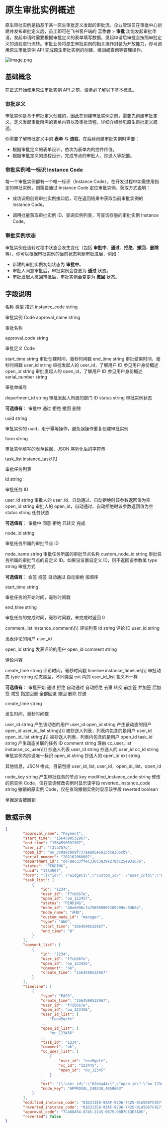 # 原生审批实例概述

原生审批实例是指基于某一原生审批定义发起的审批流。企业管理员在审批中心创建并发布审批定义后，员工即可在飞书客户端的 **工作台** > **审批** 功能发起审批申请，发起申请时需要根据审批定义的表单填写数据，发起申请后审批会按照审批定义的流程进行流转。审批业务将原生审批实例的相关操作封装为开放能力，你可调用原生审批实例 API 完成原生审批实例的创建、撤回或查询等管理操作。

![image.png](//sf3-cn.feishucdn.com/obj/open-platform-opendoc/018f87b734cd0a65d91e2439a30f1d41_vPOs05YAsV.png?height=1056&lazyload=true&maxWidth=700&width=2562)

## 基础概念

在正式开始使用原生审批实例 API 之前，请务必了解以下基本概念。

### 审批定义

审批实例是基于审批定义创建的，因此在创建审批实例之前，需要先创建审批定义，定义发起审批所需的表单内容以及审批流程。详细介绍参见原生审批定义概述。

你需要了解审批定义中的 **表单** 与 **流程**，在后续创建审批实例时需要：

- 根据审批定义的表单设计，依次为表单内的控件传值。
- 根据审批定义的流程设计，完成节点的审批人、抄送人等配置。

### 审批实例唯一标识 Instance Code

每一个审批实例都有一个唯一标识（Instance Code），在开发过程中如需使用指定的审批实例，则需要通过 Instance Code 定位审批实例。获取方式说明：

- 成功调用创建审批实例接口后，可在返回结果中获取当前审批实例的 Instance Code。

- 调用批量获取审批实例 ID、查询实例列表，可查询存量的审批实例 Instance Code。

### 审批实例状态

审批实例在流转过程中状态会发生变化（包括 **审批中**、**通过**、**拒绝**、**撤回**、**删除** 等），你可以根据审批实例的当前状态判断审批进展，例如：

- 新建的审批实例初始状态为 **审批中**。
- 审批人同意审批后，审批实例会变更为 **通过** 状态。
- 审批发起人撤回审批后，审批实例会变更为 **撤回** 状态。


## 字段说明
<md-dt-table>
  <md-dt-thead>
      <md-dt-tr>
      <md-dt-th style="width: ">名称</md-dt-th>
      <md-dt-th style="width: ">类型</md-dt-th>
      <md-dt-th style="width: ">描述</md-dt-th>
      </md-dt-tr>
  </md-dt-thead>
  <md-dt-tbody>
    
 <md-dt-tr level="0">
	<md-dt-td>
	instance_code
	</md-dt-td>
	<md-dt-td>
	string
	</md-dt-td>
	<md-dt-td>
		
审批实例 Code
	</md-dt-td>
</md-dt-tr>
<md-dt-tr level="0">
	<md-dt-td>
	approval_name
	</md-dt-td>
	<md-dt-td>
	string
	</md-dt-td>
	<md-dt-td>
		
审批名称
	</md-dt-td>
</md-dt-tr>

    
<md-dt-tr level="0">
	<md-dt-td>
	approval_code
	</md-dt-td>
	<md-dt-td>
	string
	</md-dt-td>
	<md-dt-td>
		
审批定义 Code
	</md-dt-td>
</md-dt-tr>
    

<md-dt-tr level="0">
	<md-dt-td>
	start_time
	</md-dt-td>
	<md-dt-td>
	string
	</md-dt-td>
	<md-dt-td>
	审批创建时间，毫秒时间戳
	</md-dt-td>
</md-dt-tr>


<md-dt-tr level="0">
	<md-dt-td>
	end_time
	</md-dt-td>
	<md-dt-td>
	string
	</md-dt-td>
	<md-dt-td>
	审批结束时间，毫秒时间戳
	</md-dt-td>
</md-dt-tr>


<md-dt-tr level="0">
	<md-dt-td>
	user_id
	</md-dt-td>
	<md-dt-td>
	string
	</md-dt-td>
	<md-dt-td>
		审批发起人的 user_id，了解用户 ID 参见用户身份概述
	</md-dt-td>
</md-dt-tr>


<md-dt-tr level="0">
	<md-dt-td>
	open_id
	</md-dt-td>
	<md-dt-td>
	string
	</md-dt-td>
	<md-dt-td>
审批发起人的 open_id，了解用户 ID 参见用户身份概述
	</md-dt-td>
</md-dt-tr>


<md-dt-tr level="0">
	<md-dt-td>
	serial_number
	</md-dt-td>
	<md-dt-td>
	string
	</md-dt-td>
	<md-dt-td>
		
审批单编号
	</md-dt-td>
</md-dt-tr>


<md-dt-tr level="0">
	<md-dt-td>
	department_id
	</md-dt-td>
	<md-dt-td>
	string
	</md-dt-td>
	<md-dt-td>
	审批发起人所属的部门 ID
	</md-dt-td>
</md-dt-tr>


<md-dt-tr level="0">
	<md-dt-td>
	status
	</md-dt-td>
	<md-dt-td>
	string
	</md-dt-td>
	<md-dt-td>
	审批实例状态

**可选值有**：
<md-enum>
<md-enum-item key="PENDING" >审批中</md-enum-item>
<md-enum-item key="APPROVED" >通过</md-enum-item>
<md-enum-item key="REJECTED" >拒绝</md-enum-item>
<md-enum-item key="CANCELED" >撤回</md-enum-item>
<md-enum-item key="DELETED" >删除</md-enum-item>
</md-enum>
	</md-dt-td>
</md-dt-tr>


<md-dt-tr level="0">
	<md-dt-td>
	uuid
	</md-dt-td>
	<md-dt-td>
	string
	</md-dt-td>
	<md-dt-td>
		
审批实例的 uuid，用于幂等操作，避免误操作重复创建审批实例
	</md-dt-td>
</md-dt-tr>


<md-dt-tr level="0">
	<md-dt-td>
	form
	</md-dt-td>
	<md-dt-td>
	string
	</md-dt-td>
	<md-dt-td>
		
审批实例填写的表单数据，JSON 序列化后的字符串
	</md-dt-td>
</md-dt-tr>


<md-dt-tr level="0">
	<md-dt-td>
	task_list
	</md-dt-td>
	<md-dt-td>
	instance_task\[\]
	</md-dt-td>
	<md-dt-td>
		
审批任务列表
	</md-dt-td>
</md-dt-tr>


<md-dt-tr level="1">
	<md-dt-td>
	id
	</md-dt-td>
	<md-dt-td>
	string
	</md-dt-td>
	<md-dt-td>
		
审批任务 ID
	</md-dt-td>
</md-dt-tr>


<md-dt-tr level="1">
	<md-dt-td>
	user_id
	</md-dt-td>
	<md-dt-td>
	string
	</md-dt-td>
	<md-dt-td>
审批人的 user_id，自动通过、自动拒绝时该参数返回值为空
	</md-dt-td>
</md-dt-tr>


<md-dt-tr level="1">
	<md-dt-td>
	open_id
	</md-dt-td>
	<md-dt-td>
	string
	</md-dt-td>
	<md-dt-td>
审批人的 open_id，自动通过、自动拒绝时该参数返回值为空
	</md-dt-td>
</md-dt-tr>


<md-dt-tr level="1">
	<md-dt-td>
	status
	</md-dt-td>
	<md-dt-td>
	string
	</md-dt-td>
	<md-dt-td>
	任务状态

**可选值有**：
<md-enum>
<md-enum-item key="PENDING" >审批中</md-enum-item>
<md-enum-item key="APPROVED" >同意</md-enum-item>
<md-enum-item key="REJECTED" >拒绝</md-enum-item>
<md-enum-item key="TRANSFERRED" >已转交</md-enum-item>
<md-enum-item key="DONE" >完成</md-enum-item>
</md-enum>
	</md-dt-td>
</md-dt-tr>


<md-dt-tr level="1">
	<md-dt-td>
	node_id
	</md-dt-td>
	<md-dt-td>
	string
	</md-dt-td>
	<md-dt-td>
		
审批任务所属的审批节点 ID
	</md-dt-td>
</md-dt-tr>


<md-dt-tr level="1">
	<md-dt-td>
	node_name
	</md-dt-td>
	<md-dt-td>
	string
	</md-dt-td>
	<md-dt-td>
审批任务所属的审批节点名称
	</md-dt-td>
</md-dt-tr>


<md-dt-tr level="1">
	<md-dt-td>
	custom_node_id
	</md-dt-td>
	<md-dt-td>
	string
	</md-dt-td>
	<md-dt-td>
审批任务所属的审批节点的自定义 ID。如果没设置自定义 ID，则不返回该参数值
	</md-dt-td>
</md-dt-tr>


<md-dt-tr level="1">
	<md-dt-td>
	type
	</md-dt-td>
	<md-dt-td>
	string
	</md-dt-td>
	<md-dt-td>
	审批方式

**可选值有**：
<md-enum>
<md-enum-item key="AND" >会签</md-enum-item>
<md-enum-item key="OR" >或签</md-enum-item>
<md-enum-item key="AUTO_PASS" >自动通过</md-enum-item>
<md-enum-item key="AUTO_REJECT" >自动拒绝</md-enum-item>
<md-enum-item key="SEQUENTIAL" >按顺序</md-enum-item>
</md-enum>
	</md-dt-td>
</md-dt-tr>


<md-dt-tr level="1">
	<md-dt-td>
	start_time
	</md-dt-td>
	<md-dt-td>
	string
	</md-dt-td>
	<md-dt-td>
	
审批任务的开始时间，毫秒时间戳
	</md-dt-td>
</md-dt-tr>


<md-dt-tr level="1">
	<md-dt-td>
	end_time
	</md-dt-td>
	<md-dt-td>
	string
	</md-dt-td>
	<md-dt-td>
		
审批任务的完成时间，毫秒时间戳，未完成时返回 0
	</md-dt-td>
</md-dt-tr>


<md-dt-tr level="0">
	<md-dt-td>
	comment_list
	</md-dt-td>
	<md-dt-td>
	instance_comment\[\]
	</md-dt-td>
	<md-dt-td>
	评论列表
	</md-dt-td>
</md-dt-tr>


<md-dt-tr level="1">
	<md-dt-td>
	id
	</md-dt-td>
	<md-dt-td>
	string
	</md-dt-td>
	<md-dt-td>
评论 ID
	</md-dt-td>
</md-dt-tr>


<md-dt-tr level="1">
	<md-dt-td>
	user_id
	</md-dt-td>
	<md-dt-td>
	string
	</md-dt-td>
	<md-dt-td>
		
发表评论的用户 user_id
	</md-dt-td>
</md-dt-tr>


<md-dt-tr level="1">
	<md-dt-td>
	open_id
	</md-dt-td>
	<md-dt-td>
	string
	</md-dt-td>
	<md-dt-td>
发表评论的用户 open_id
	</md-dt-td>
</md-dt-tr>


<md-dt-tr level="1">
	<md-dt-td>
	comment
	</md-dt-td>
	<md-dt-td>
	string
	</md-dt-td>
	<md-dt-td>
		
评论内容
	</md-dt-td>
</md-dt-tr>


<md-dt-tr level="1">
	<md-dt-td>
	create_time
	</md-dt-td>
	<md-dt-td>
	string
	</md-dt-td>
	<md-dt-td>
评论时间，毫秒时间戳
	</md-dt-td>
</md-dt-tr>


<md-dt-tr level="0">
	<md-dt-td>
	timeline
	</md-dt-td>
	<md-dt-td>
	instance_timeline\[\]
	</md-dt-td>
	<md-dt-td>
	审批动态
	</md-dt-td>
</md-dt-tr>


<md-dt-tr level="1">
	<md-dt-td>
	type
	</md-dt-td>
	<md-dt-td>
	string
	</md-dt-td>
	<md-dt-td>
	动态类型，不同类型 ext 内的 user_id_list 含义不一样

**可选值有**：
<md-enum>
<md-enum-item key="START" >审批开始</md-enum-item>
<md-enum-item key="PASS" >通过</md-enum-item>
<md-enum-item key="REJECT" >拒绝</md-enum-item>
<md-enum-item key="AUTO_PASS" >自动通过</md-enum-item>
<md-enum-item key="AUTO_REJECT" >自动拒绝</md-enum-item>
<md-enum-item key="REMOVE_REPEAT" >去重</md-enum-item>
<md-enum-item key="TRANSFER" >转交</md-enum-item>
<md-enum-item key="ADD_APPROVER_BEFORE" >前加签</md-enum-item>
<md-enum-item key="ADD_APPROVER" >并加签</md-enum-item>
<md-enum-item key="ADD_APPROVER_AFTER" >后加签</md-enum-item>
<md-enum-item key="DELETE_APPROVER" >减签</md-enum-item>
<md-enum-item key="ROLLBACK_SELECTED" >指定回退</md-enum-item>
<md-enum-item key="ROLLBACK" >全部回退</md-enum-item>
<md-enum-item key="CANCEL" >撤回</md-enum-item>
<md-enum-item key="DELETE" >删除</md-enum-item>
<md-enum-item key="CC" >抄送</md-enum-item>
</md-enum>
	</md-dt-td>
</md-dt-tr>


<md-dt-tr level="1">
	<md-dt-td>
	create_time
	</md-dt-td>
	<md-dt-td>
	string
	</md-dt-td>
	<md-dt-td>
		
发生时间，毫秒时间戳
	</md-dt-td>
</md-dt-tr>


<md-dt-tr level="1">
	<md-dt-td>
	user_id
	</md-dt-td>
	<md-dt-td>
	string
	</md-dt-td>
	<md-dt-td>
产生该动态的用户 user_id
	</md-dt-td>
</md-dt-tr>


<md-dt-tr level="1">
	<md-dt-td>
	open_id
	</md-dt-td>
	<md-dt-td>
	string
	</md-dt-td>
	<md-dt-td>
产生该动态的用户 open_id
	</md-dt-td>
</md-dt-tr>


<md-dt-tr level="1">
	<md-dt-td>
	user_id_list
	</md-dt-td>
	<md-dt-td>
	string\[\]
	</md-dt-td>
	<md-dt-td>
被抄送人列表，列表内包含的是用户 user_id
	</md-dt-td>
</md-dt-tr>


<md-dt-tr level="1">
	<md-dt-td>
	open_id_list
	</md-dt-td>
	<md-dt-td>
	string\[\]
	</md-dt-td>
	<md-dt-td>
被抄送人列表，列表内包含的是用户 open_id
	</md-dt-td>
</md-dt-tr>


<md-dt-tr level="1">
	<md-dt-td>
	task_id
	</md-dt-td>
	<md-dt-td>
	string
	</md-dt-td>
	<md-dt-td>
	产生动态关联的任务 ID
	</md-dt-td>
</md-dt-tr>


<md-dt-tr level="1">
	<md-dt-td>
	comment
	</md-dt-td>
	<md-dt-td>
	string
	</md-dt-td>
	<md-dt-td>
	理由
	</md-dt-td>
</md-dt-tr>


<md-dt-tr level="1">
	<md-dt-td>
	cc_user_list
	</md-dt-td>
	<md-dt-td>
	instance_cc_user\[\]
	</md-dt-td>
	<md-dt-td>
	抄送人列表
	</md-dt-td>
</md-dt-tr>


<md-dt-tr level="3">
	<md-dt-td>
	user_id
	</md-dt-td>
	<md-dt-td>
	string
	</md-dt-td>
	<md-dt-td>
	抄送人的 user_id
	</md-dt-td>
</md-dt-tr>


<md-dt-tr level="3">
	<md-dt-td>
	cc_id
	</md-dt-td>
	<md-dt-td>
	string
	</md-dt-td>
	<md-dt-td>
	审批实例内抄送唯一标识
	</md-dt-td>
</md-dt-tr>


<md-dt-tr level="3">
	<md-dt-td>
	open_id
	</md-dt-td>
	<md-dt-td>
	string
	</md-dt-td>
	<md-dt-td>
抄送人的 open_id
	</md-dt-td>
</md-dt-tr>


<md-dt-tr level="1">
	<md-dt-td>
	ext
	</md-dt-td>
	<md-dt-td>
	string
	</md-dt-td>
	<md-dt-td>
		
其他信息，JSON 格式，目前包括 user_id_list, user_id，open_id_list，open_id
	</md-dt-td>
</md-dt-tr>


<md-dt-tr level="1">
	<md-dt-td>
	node_key
	</md-dt-td>
	<md-dt-td>
	string
	</md-dt-td>
	<md-dt-td>
	产生审批任务的节点 key
	</md-dt-td>
</md-dt-tr>


<md-dt-tr level="0">
	<md-dt-td>
	modified_instance_code
	</md-dt-td>
	<md-dt-td>
	string
	</md-dt-td>
	<md-dt-td>
	修改的原实例 Code，仅在查询修改实例时显示该字段
	</md-dt-td>
</md-dt-tr>


<md-dt-tr level="0">
	<md-dt-td>
	reverted_instance_code
	</md-dt-td>
	<md-dt-td>
	string
	</md-dt-td>
	<md-dt-td>
撤销的原实例 Code，仅在查询撤销实例时显示该字段
	</md-dt-td>
</md-dt-tr>


<md-dt-tr level="0">
	<md-dt-td>
	reverted
	</md-dt-td>
	<md-dt-td>
	boolean
	</md-dt-td>
	<md-dt-td>
		
单据是否被撤销
	</md-dt-td>
</md-dt-tr>

  </md-dt-tbody>
</md-dt-table>


## 数据示例
```json
{
        "approval_name": "Payment",
        "start_time": "1564590532967",
        "end_time": "1564590532967",
        "user_id": "f3ta757q",
        "open_id": "ou_3cda9c969f737aaa05e6915dce306cb9",
        "serial_number": "202102060002",
        "department_id": "od-8ec33ffec336c3a39a278bc25e931676",
        "status": "PENDING",
        "uuid": "1234567",
        "form": "[{\"id\": \"widget1\",\"custom_id\": \"user_info\",\"name\": \"Item application\",\"type\": \"textarea\",\"value\":\"aaaa\"}]",
        "task_list": [
            {
                "id": "1234",
                "user_id": "f7cb567e",
                "open_id": "ou_123457",
                "status": "PENDING",
                "node_id": "46e6d96cfa756980907209209ec03b64",
                "node_name": "开始",
                "custom_node_id": "manager",
                "type": "AND",
                "start_time": "1564590532967",
                "end_time": "0"
            }
        ],
        "comment_list": [
            {
                "id": "1234",
                "user_id": "f7cb567e",
                "open_id": "ou_123456",
                "comment": "ok",
                "create_time": "1564590532967"
            }
        ],
        "timeline": [
            {
                "type": "PASS",
                "create_time": "1564590532967",
                "user_id": "f7cb567e",
                "open_id": "ou_123456",
                "user_id_list": [
                    "Eeea5gefe"
                ],
                "open_id_list": [
                    "ou_123456"
                ],
                "task_id": "1234",
                "comment": "ok",
                "cc_user_list": [
                    {
                        "user_id": "eea5gefe",
                        "cc_id": "123445",
                        "open_id": "ou_12345"
                    }
                ],
                "ext": "{\"user_id\":\"62d4a44c\",\"open_id\":\"ou_123456\"}",
                "node_key": "APPROVAL_240330_4058663"
            }
        ],
        "modified_instance_code": "81D31358-93AF-92D6-7425-01A5D67C4E71",
        "reverted_instance_code": "81D31358-93AF-92D6-7425-01A5D67C4E71",
        "approval_code": "7C468A54-8745-2245-9675-08B7C63E7A85",
        "reverted": false
}
```
